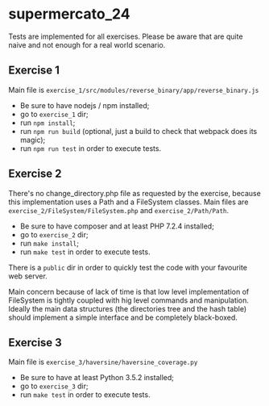 # supermercato_24

Tests are implemented for all exercises. Please be aware that are quite naive and not enough for a real world scenario.

Exercise 1
-------------------
Main file is ``exercise_1/src/modules/reverse_binary/app/reverse_binary.js``

- Be sure to have nodejs / npm installed;
- go to ``exercise_1`` dir;
- run ``npm install``;
- run ``npm run build`` (optional, just a build to check that webpack does its magic);
- run ``npm run test`` in order to execute tests.


Exercise 2
-------------------
There's no change_directory.php file as requested by the exercise, because this implementation uses a Path and a FileSystem classes. 
Main files are ``exercise_2/FileSystem/FileSystem.php`` and ``exercise_2/Path/Path``.

- Be sure to have composer and at least PHP 7.2.4 installed;
- go to ``exercise_2`` dir;
- run ``make install``;
- run ``make test`` in order to execute tests.

There is a ``public`` dir in order to quickly test the code with your favourite web server.

Main concern because of lack of time is that low level implementation of FileSystem is tightly coupled with hig level commands and manipulation. Ideally the main data structures (the directories tree and the hash table) should implement a simple interface and be completely black-boxed.


Exercise 3
-------------------
Main file is ``exercise_3/haversine/haversine_coverage.py``

- Be sure to have at least Python 3.5.2 installed;
- go to ``exercise_3`` dir;
- run ``make test`` in order to execute tests.
